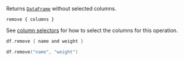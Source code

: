 [//]: # (title: remove)

<!---IMPORT org.jetbrains.kotlinx.dataframe.samples.api.Modify-->

Returns [`DataFrame`](DataFrame.md) without selected columns.

```text
remove { columns }
```

See [column selectors](ColumnSelectors.md) for how to select the columns for this operation.

<!---FUN remove-->
<tabs>
<tab title="Properties">

```kotlin
df.remove { name and weight }
```

</tab>
<tab title="Strings">

```kotlin
df.remove("name", "weight")
```

</tab></tabs>
<inline-frame src="resources/org.jetbrains.kotlinx.dataframe.samples.api.Modify.remove.html" width="100%"/>
<!---END-->
